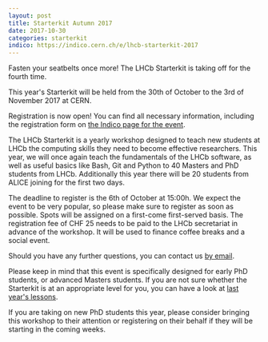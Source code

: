 ```yaml
---
layout: post
title: Starterkit Autumn 2017
date: 2017-10-30
categories: starterkit
indico: https://indico.cern.ch/e/lhcb-starterkit-2017
---
```



Fasten your seatbelts once more! The LHCb Starterkit is taking off for the
fourth time.

This year's Starterkit will be held from the 30th of October to the 3rd of
November 2017 at CERN.

Registration is now open! You can find all necessary information, including the
registration form on [the Indico page for the event][indico].

The LHCb Starterkit is a yearly workshop designed to teach new students at LHCb
the computing skills they need to become effective researchers. This year, we
will once again teach the fundamentals of the LHCb software, as well as useful
basics like Bash, Git and Python to 40 Masters and PhD students from LHCb.
Additionally this year there will be 20 students from ALICE joining for the
first two days.

The deadline to register is the 6th of October at 15:00h. We expect the event to
be very popular, so please make sure to register as soon as possible. Spots will
be assigned on a first-come first-served basis. The registration fee of CHF 25
needs to be paid to the LHCb secretariat in advance of the workshop. It will be
used to finance coffee breaks and a social event.

Should you have any further questions, you can contact us [by email][email].

Please keep in mind that this event is specifically designed for early PhD
students, or advanced Masters students. If you are not sure whether the
Starterkit is at an appropriate level for you, you can have a look at
[last year's lessons][first-ana-steps].

If you are taking on new PhD students this year, please consider bringing this
workshop to their attention or registering on their behalf if they will be
starting in the coming weeks.


[indico]: https://indico.cern.ch/e/lhcb-starterkit-2017
[email]: mailto:lhcb-starterkit@cern.ch
[first-ana-steps]: https://lhcb.github.io/starterkit-lessons/first-analysis-steps/
